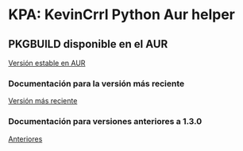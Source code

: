 # KPA: KevinCrrl Python Aur helper

## PKGBUILD disponible en el AUR

[Versión estable en AUR](https://aur.archlinux.org/packages/kpa-bin)

### Documentación para la versión más reciente

[Versión más reciente](https://kevincrrl.github.io/KevinCrrl/documentacion/kpa.html)

### Documentación para versiones anteriores a 1.3.0

[Anteriores](docs/anteriores.md)
